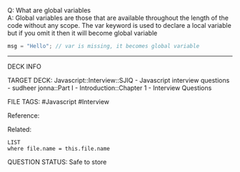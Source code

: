Q: What are global variables  
A: Global variables are those that are available throughout the length of the code without any scope. The var keyword is used to declare a local variable but if you omit it then it will become global variable
```javascript
msg = "Hello"; // var is missing, it becomes global variable
```
<!--ID: 1693596715673-->

---

DECK INFO

TARGET DECK: Javascript::Interview::SJIQ - Javascript interview questions - sudheer jonna::Part I - Introduction::Chapter 1 - Interview Questions

FILE TAGS: #Javascript #Interview

Reference:

Related:

```dataview
LIST
where file.name = this.file.name
```

QUESTION STATUS: Safe to store